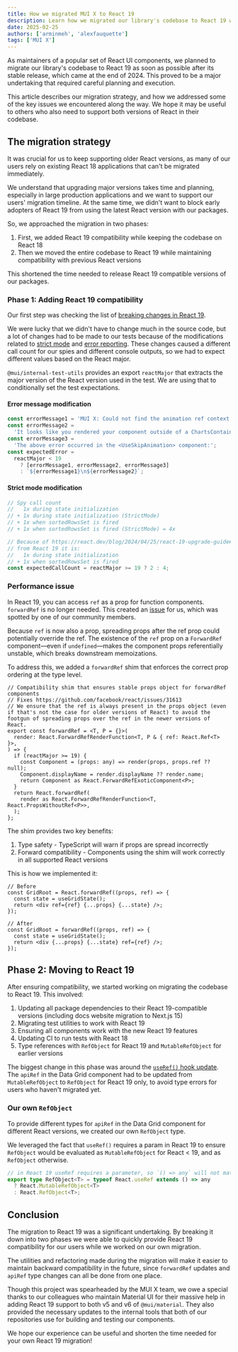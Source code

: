 ```yaml
---
title: How we migrated MUI X to React 19
description: Learn how we migrated our library's codebase to React 19 while maintaining backward compatibility.
date: 2025-02-25
authors: ['arminmeh', 'alexfauquette']
tags: ['MUI X']
---
```


As maintainers of a popular set of React UI components, we planned to migrate our library's codebase to React 19 as soon as possible after its stable release, which came at the end of 2024.
This proved to be a major undertaking that required careful planning and execution.

This article describes our migration strategy, and how we addressed some of the key issues we encountered along the way.
We hope it may be useful to others who also need to support both versions of React in their codebase.

## The migration strategy

It was crucial for us to keep supporting older React versions, as many of our users rely on existing React 18 applications that can't be migrated immediately.

We understand that upgrading major versions takes time and planning, especially in large production applications and we want to support our users' migration timeline.
At the same time, we didn't want to block early adopters of React 19 from using the latest React version with our packages.

So, we approached the migration in two phases:

1. First, we added React 19 compatibility while keeping the codebase on React 18
2. Then we moved the entire codebase to React 19 while maintaining compatibility with previous React versions

This shortened the time needed to release React 19 compatible versions of our packages.

### Phase 1: Adding React 19 compatibility

Our first step was checking the list of [breaking changes in React 19](https://react.dev/blog/2024/04/25/react-19-upgrade-guide#breaking-changes).

We were lucky that we didn't have to change much in the source code, but a lot of changes had to be made to our tests because of the modifications related to [strict mode](https://react.dev/blog/2024/04/25/react-19-upgrade-guide#strict-mode-improvements) and [error reporting](https://react.dev/blog/2024/04/25/react-19-upgrade-guide#errors-in-render-are-not-re-thrown).
These changes caused a different call count for our spies and different console outputs, so we had to expect different values based on the React major.

`@mui/internal-test-utils` provides an export `reactMajor` that extracts the major version of the React version used in the test.
We are using that to conditionally set the test expectations.

#### Error message modification

```ts
const errorMessage1 = 'MUI X: Could not find the animation ref context.';
const errorMessage2 =
  'It looks like you rendered your component outside of a ChartsContainer parent component.';
const errorMessage3 =
  'The above error occurred in the <UseSkipAnimation> component:';
const expectedError =
  reactMajor < 19
    ? [errorMessage1, errorMessage2, errorMessage3]
    : `${errorMessage1}\n${errorMessage2}`;
```

#### Strict mode modification

```ts
// Spy call count
//   1x during state initialization
// + 1x during state initialization (StrictMode)
// + 1x when sortedRowsSet is fired
// + 1x when sortedRowsSet is fired (StrictMode) = 4x

// Because of https://react.dev/blog/2024/04/25/react-19-upgrade-guide#strict-mode-improvements
// from React 19 it is:
//   1x during state initialization
// + 1x when sortedRowsSet is fired
const expectedCallCount = reactMajor >= 19 ? 2 : 4;
```

### Performance issue

In React 19, you can access `ref` as a prop for function components. `forwardRef` is no longer needed.
This created an [issue](https://github.com/mui/mui-x/issues/15770) for us, which was spotted by one of our community members.

Because `ref` is now also a prop, spreading props after the ref prop could potentially override the ref.
The existence of the `ref` prop on a `ForwardRef` component—even if `undefined`—makes the component props referentially unstable, which breaks downstream memoizations.

To address this, we added a `forwardRef` shim that enforces the correct prop ordering at the type level.

```tsx
// Compatibility shim that ensures stable props object for forwardRef components
// Fixes https://github.com/facebook/react/issues/31613
// We ensure that the ref is always present in the props object (even if that's not the case for older versions of React) to avoid the footgun of spreading props over the ref in the newer versions of React.
export const forwardRef = <T, P = {}>(
  render: React.ForwardRefRenderFunction<T, P & { ref: React.Ref<T> }>,
) => {
  if (reactMajor >= 19) {
    const Component = (props: any) => render(props, props.ref ?? null);
    Component.displayName = render.displayName ?? render.name;
    return Component as React.ForwardRefExoticComponent<P>;
  }
  return React.forwardRef(
    render as React.ForwardRefRenderFunction<T, React.PropsWithoutRef<P>>,
  );
};
```

The shim provides two key benefits:

1. Type safety - TypeScript will warn if props are spread incorrectly
2. Forward compatibility - Components using the shim will work correctly in all supported React versions

This is how we implemented it:

```tsx
// Before
const GridRoot = React.forwardRef((props, ref) => {
  const state = useGridState();
  return <div ref={ref} {...props} {...state} />;
});

// After
const GridRoot = forwardRef((props, ref) => {
  const state = useGridState();
  return <div {...props} {...state} ref={ref} />;
});
```

## Phase 2: Moving to React 19

After ensuring compatibility, we started working on migrating the codebase to React 19. This involved:

1. Updating all package dependencies to their React 19-compatible versions (including docs website migration to Next.js 15)
2. Migrating test utilities to work with React 19
3. Ensuring all components work with the new React 19 features
4. Updating CI to run tests with React 18
5. Type references with `RefObject` for React 19 and `MutableRefObject` for earlier versions

The biggest change in this phase was around the [`useRef()` hook update](https://react.dev/blog/2024/04/25/react-19-upgrade-guide#useref-requires-argument).
The `apiRef` in the Data Grid component had to be updated from `MutableRefObject` to `RefObject` for React 19 only, to avoid type errors for users who haven't migrated yet.

### Our own `RefObject`

To provide different types for `apiRef` in the Data Grid component for different React versions, we created our own `RefObject` type.

We leveraged the fact that `useRef()` requires a param in React 19 to ensure `RefObject` would be evaluated as `MutableRefObject` for React < 19, and as `RefObject` otherwise.

```ts
// in React 19 useRef requires a parameter, so `() => any` will not match anymore
export type RefObject<T> = typeof React.useRef extends () => any
  ? React.MutableRefObject<T>
  : React.RefObject<T>;
```

## Conclusion

The migration to React 19 was a significant undertaking.
By breaking it down into two phases we were able to quickly provide React 19 compatibility for our users while we worked on our own migration.

The utilities and refactoring made during the migration will make it easier to maintain backward compatibility in the future, since `forwardRef` updates and `apiRef` type changes can all be done from one place.

Though this project was spearheaded by the MUI X team, we owe a special thanks to our colleagues who maintain Material UI for their massive help in adding React 19 support to both v5 and v6 of `@mui/material`.
They also provided the necessary updates to the internal tools that both of our repositories use for building and testing our components.

We hope our experience can be useful and shorten the time needed for your own React 19 migration!
